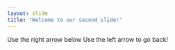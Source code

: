 ```yaml
---
layout: slide
title: "Welcome to our second slide!"
---
```

Use the right arrow below
Use the left arrow to go back!
